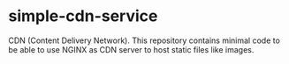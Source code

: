 # simple-cdn-service
CDN (Content Delivery Network). This repository contains minimal code to be able to use NGINX as CDN server to host static files like images. 
